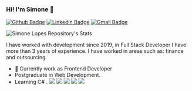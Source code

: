### Hi! I'm Simone 👋

[![Github Badge](https://img.shields.io/badge/-Github-000?style=flat-square&logo=Github&logoColor=white&link=https://github.com/simonelopess)](https://github.com/simonelopess)
[![Linkedin Badge](https://img.shields.io/badge/-LinkedIn-blue?style=flat-square&logo=Linkedin&logoColor=white&link=https://www.linkedin.com/in/simone-lopes-52367843/)](https://www.linkedin.com/in/simone-lopes-52367843/)
[![Gmail Badge](https://img.shields.io/badge/-Gmail-c14438?style=flat-square&logo=Gmail&logoColor=white&link=mailto:sisilopes20@gmail.com)](mailto:sisilopes20@gmail.com)

![Simone Lopes Repository's Stats](https://github-readme-stats.vercel.app/api?username=simonelopess&show_icons=true&theme=blue-green)


I have worked with development since 2019, in Full Stack Developer I have more than 3 years of experience. I have worked in areas such as: finance and outsourcing. 

- 🔭 Currently work as Frontend Developer
- Postgraduate in Web Development.
- Learning C#
.
![](https://img.shields.io/badge/Javascript-02569B?style=for-the-badge&logo=flutter&logoColor=yellow)
![](https://img.shields.io/badge/Typescript-02569B?style=for-the-badge&logo=flutter&logoColor=blue)
![](https://img.shields.io/badge/React-02569B?style=for-the-badge&logo=flutter&logoColor=pink)
![](https://img.shields.io/badge/Node-02569B?style=for-the-badge&logo=flutter&logoColor=green)
![](https://img.shields.io/badge/CSharp-02569B?style=for-the-badge&logo=flutter&logoColor=purple)

